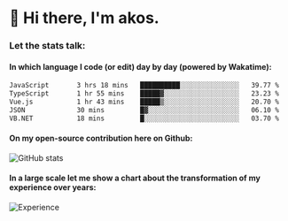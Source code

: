 # 👋 Hi there, I'm akos. 


### Let the stats talk:


#### In which language I code (or edit) day by day (powered by Wakatime): 

<!--START_SECTION:waka-->

```txt
JavaScript       3 hrs 18 mins   ██████████░░░░░░░░░░░░░░░   39.77 %
TypeScript       1 hr 55 mins    █████▓░░░░░░░░░░░░░░░░░░░   23.23 %
Vue.js           1 hr 43 mins    █████▒░░░░░░░░░░░░░░░░░░░   20.70 %
JSON             30 mins         █▓░░░░░░░░░░░░░░░░░░░░░░░   06.10 %
VB.NET           18 mins         █░░░░░░░░░░░░░░░░░░░░░░░░   03.70 %
```

<!--END_SECTION:waka-->

#### On my open-source contribution here on Github:
 
![GitHub stats](https://github-readme-stats.vercel.app/api?username=akosbalasko)

#### In a large scale let me show a chart about the transformation of my experience over years:   

![Experience](https://cr-skills-chart-widget.azurewebsites.net/api/api?username=akosbalasko)
